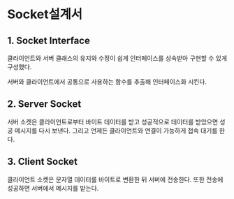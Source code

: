 # Socket설계서

## 1. Socket Interface

클라이언트와 서버 클래스의 유지와 수정이 쉽게 인터페이스를 상속받아 구현할 수 있게 구성했다.

서버와 클라이언트에서 공통으로 사용하는 함수를 추출해 인터페이스화 시킨다.

## 2. Server Socket

서버 소켓은 클라이언트로부터 바이트 데이터를 받고 성공적으로 데이터를 받았으면 성공 메시지를 다시 보낸다.
그리고 언제든 클라이언트와 연결이 가능하게 접속 대기를 한다.


## 3. Client Socket

클라이언트 소켓은 문자열 데이터를 바이트로 변환한 뒤 서버에 전송한다. 또한 전송에 성공하면 서버에서 메시지를 받는다.
